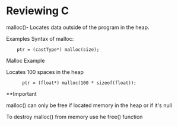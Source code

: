Reviewing C
================

malloc()- Locates data outside of the program in the heap. 

Examples Syntax of malloc:

        ptr = (castType*) malloc(size);
  
 Malloc Example
 
 Locates 100 spaces in the heap
 
          ptr = (float*) malloc(100 * sizeof(float));

**Important 

 malloc() can only be free if located memory in the heap or if it's null

To destroy malloc() from memory use he free() function
